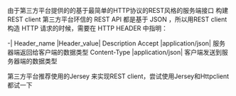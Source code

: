 由于第三方平台提供的的基于最简单的HTTP协议的REST风格的服务端接口
构建REST client
第三方平台环信的 REST API 都是基于 JSON ，所以用REST client构造 HTTP 请求的时候，需要在 HTTP HEADER 中指明：

-|
Header_name	|Header_value|	Description
Accept	|application/json|	服务器端返回给客户端的数据类型
Content-Type	|application/json|	客户端发送到服务器端的数据类型

第三方平台推荐使用的Jersey 来实现REST client，尝试使用Jersey和Httpclient都试一下